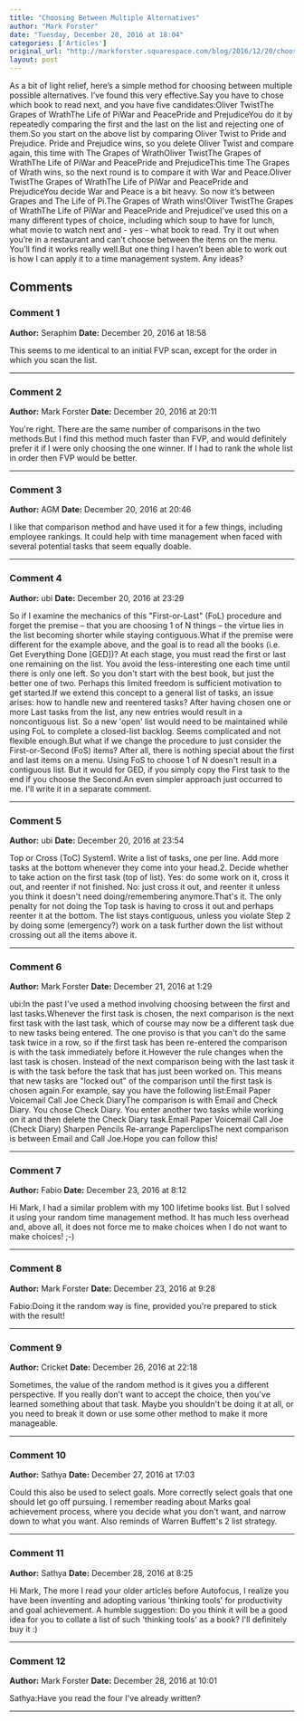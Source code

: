 ```yaml
---
title: "Choosing Between Multiple Alternatives"
author: "Mark Forster"
date: "Tuesday, December 20, 2016 at 18:04"
categories: ['Articles']
original_url: "http://markforster.squarespace.com/blog/2016/12/20/choosing-between-multiple-alternatives.html"
layout: post
---
```


As a bit of light relief, here’s a simple method for choosing between multiple possible alternatives. I’ve found this very effective.Say you have to chose which book to read next, and you have five candidates:Oliver TwistThe Grapes of WrathThe Life of PiWar and PeacePride and PrejudiceYou do it by repeatedly comparing the first and the last on the list and rejecting one of them.So you start on the above list by comparing Oliver Twist to Pride and Prejudice. Pride and Prejudice wins, so you delete Oliver Twist and compare again, this time with The Grapes of WrathOliver TwistThe Grapes of WrathThe Life of PiWar and PeacePride and PrejudiceThis time The Grapes of Wrath wins, so the next round is to compare it with War and Peace.Oliver TwistThe Grapes of WrathThe Life of PiWar and PeacePride and PrejudiceYou decide War and Peace is a bit heavy. So now it’s between Grapes and The Life of Pi.The Grapes of Wrath wins!Oliver TwistThe Grapes of WrathThe Life of PiWar and PeacePride and PrejudiceI’ve used this on a many different types of choice, including which soup to have for lunch, what movie to watch next and - yes - what book to read. Try it out when you’re in a restaurant and can’t choose between the items on the menu. You’ll find it works really well.But one thing I haven’t been able to work out is how I can apply it to a time management system. Any ideas?

## Comments

### Comment 1
**Author:** Seraphim
**Date:** December 20, 2016 at 18:58

This seems to me identical to an initial FVP scan, except for the order in which you scan the list.

---

### Comment 2
**Author:** Mark Forster
**Date:** December 20, 2016 at 20:11

You're right. There are the same number of comparisons in the two methods.But I find this method much faster than FVP, and would definitely prefer it if I were only choosing the one winner. If I had to rank the whole list in order then FVP would be better.

---

### Comment 3
**Author:** AGM
**Date:** December 20, 2016 at 20:46

I like that comparison method and have used it for a few things, including employee rankings. It could help with time management when faced with several potential tasks that seem equally doable.

---

### Comment 4
**Author:** ubi
**Date:** December 20, 2016 at 23:29

So if I examine the mechanics of this "First-or-Last" (FoL) procedure and forget the premise – that you are choosing 1 of N things – the virtue lies in the list becoming shorter while staying contiguous.What if the premise were different for the example above, and the goal is to read all the books (i.e. Get Everything Done [GED])? At each stage, you must read the first or last one remaining on the list. You avoid the less-interesting one each time until there is only one left. So you don't start with the best book, but just the better one of two. Perhaps this limited freedom is sufficient motivation to get started.If we extend this concept to a general list of tasks, an issue arises: how to handle new and reentered tasks? After having chosen one or more Last tasks from the list, any new entries would result in a noncontiguous list. So a new 'open' list would need to be maintained while using FoL to complete a closed-list backlog. Seems complicated and not flexible enough.But what if we change the procedure to just consider the First-or-Second (FoS) items? After all, there is nothing special about the first and last items on a menu. Using FoS to choose 1 of N doesn't result in a contiguous list. But it would for GED, if you simply copy the First task to the end if you choose the Second.An even simpler approach just occurred to me. I'll write it in a separate comment.

---

### Comment 5
**Author:** ubi
**Date:** December 20, 2016 at 23:54

Top or Cross (ToC) System1. Write a list of tasks, one per line. Add more tasks at the bottom whenever they come into your head.2. Decide whether to take action on the first task (top of list). Yes: do some work on it, cross it out, and reenter if not finished. No: just cross it out, and reenter it unless you think it doesn't need doing/remembering anymore.That's it. The only penalty for not doing the Top task is having to cross it out and perhaps reenter it at the bottom. The list stays contiguous, unless you violate Step 2 by doing some (emergency?) work on a task further down the list without crossing out all the items above it.

---

### Comment 6
**Author:** Mark Forster
**Date:** December 21, 2016 at 1:29

ubi:In the past I've used a method involving choosing between the first and last tasks.Whenever the first task is chosen, the next comparison is the next first task with the last task, which of course may now be a different task due to new tasks being entered. The one proviso is that you can't do the same task twice in a row, so if the first task has been re-entered the comparison is with the task immediately before it.However the rule changes when the last task is chosen. Instead of the next comparison being with the last task it is with the task before the task that has just been worked on. This means that new tasks are "locked out" of the comparison until the first task is chosen again.For example, say you have the following list:Email
Paper
Voicemail
Call Joe
Check DiaryThe comparison is with Email and Check Diary. You chose Check Diary. You enter another two tasks while working on it and then delete the Check Diary task.Email
Paper
Voicemail
Call Joe
(Check Diary)
Sharpen Pencils
Re-arrange PaperclipsThe next comparison is between Email and Call Joe.Hope you can follow this!

---

### Comment 7
**Author:** Fabio
**Date:** December 23, 2016 at 8:12

Hi Mark, I had a similar problem with my 100 lifetime books list. But I solved it using your random time management method. It has much less overhead and, above all, it does not force me to make choices when I do not want to make choices! ;-)

---

### Comment 8
**Author:** Mark Forster
**Date:** December 23, 2016 at 9:28

Fabio:Doing it the random way is fine, provided you're prepared to stick with the result!

---

### Comment 9
**Author:** Cricket
**Date:** December 26, 2016 at 22:18

Sometimes, the value of the random method is it gives you a different perspective. If you really don't want to accept the choice, then you've learned something about that task. Maybe you shouldn't be doing it at all, or you need to break it down or use some other method to make it more manageable.

---

### Comment 10
**Author:** Sathya
**Date:** December 27, 2016 at 17:03

Could this also be used to select goals. More correctly select goals that one should let go off pursuing.
I remember reading about Marks goal achievement process, where you decide what you don't want, and narrow down to what you want.
Also reminds of Warren Buffett's 2 list strategy.

---

### Comment 11
**Author:** Sathya
**Date:** December 28, 2016 at 8:25

Hi Mark,
The more I read your older articles before Autofocus, I realize you have been inventing and adopting various 'thinking tools' for productivity and goal achievement.
A humble suggestion: Do you think it will be a good idea for you to collate a list of such 'thinking tools' as a book?
I'll definitely buy it :)

---

### Comment 12
**Author:** Mark Forster
**Date:** December 28, 2016 at 10:01

Sathya:Have you read the four I've already written?

---
